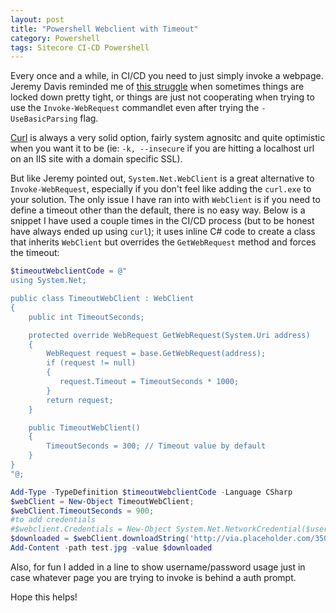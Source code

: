 ```yaml
---
layout: post
title: "Powershell Webclient with Timeout"
category: Powershell
tags: Sitecore CI-CD Powershell
---
```


Every once and a while, in CI/CD you need to just simply invoke a webpage. Jeremy Davis reminded me of [this struggle](https://jermdavis.wordpress.com/2018/01/08/issues-with-invoke-webrequest-and-ie-on-servers/) when sometimes things are locked down pretty tight, or things are just not cooperating when trying to use the `Invoke-WebRequest` commandlet even after trying the `-UseBasicParsing` flag.

[Curl](https://curl.haxx.se/download.html) is always a very solid option, fairly system agnositc and quite optimistic when you want it to be (ie: `-k, --insecure` if you are hitting a localhost url on an IIS site with a domain specific SSL).

But like Jeremy pointed out, `System.Net.WebClient` is a great alternative to `Invoke-WebRequest`, especially if you don't feel like adding the `curl.exe` to your solution.  The only issue I have ran into with `WebClient` is if you need to define a timeout other than the default, there is no easy way.  Below is a snippet I have used a couple times in the CI/CD process (but to be honest have always ended up using `curl`); it uses inline C# code to create a class that inherits `WebClient` but overrides the `GetWebRequest` method and forces the timeout: 


```powershell
$timeoutWebclientCode = @"
using System.Net;

public class TimeoutWebClient : WebClient
{
    public int TimeoutSeconds;

    protected override WebRequest GetWebRequest(System.Uri address)
    {
        WebRequest request = base.GetWebRequest(address);
        if (request != null)
        {
           request.Timeout = TimeoutSeconds * 1000;
        }
        return request;
    }

    public TimeoutWebClient()
    {
        TimeoutSeconds = 300; // Timeout value by default
    }
}
"@;

Add-Type -TypeDefinition $timeoutWebclientCode -Language CSharp
$webClient = New-Object TimeoutWebClient;
$webClient.TimeoutSeconds = 900;
#to add credentials
#$webclient.Credentials = New-Object System.Net.NetworkCredential($username,$password)
$downloaded = $webClient.downloadString('http://via.placeholder.com/350x150')
Add-Content -path test.jpg -value $downloaded
```

Also, for fun I added in a line to show username/password usage just in case whatever page you are trying to invoke is behind a auth prompt.

Hope this helps!
